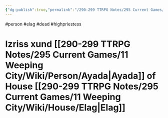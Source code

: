 ```yaml
---
{"dg-publish":true,"permalink":"/290-299 TTRPG Notes/295 Current Games/11 Weeping City/Wiki/Person/Izriss/"}
---
```



#person #elag #dead #highpriestess 

# Izriss xund [[290-299 TTRPG Notes/295 Current Games/11 Weeping City/Wiki/Person/Ayada\|Ayada]] of House [[290-299 TTRPG Notes/295 Current Games/11 Weeping City/Wiki/House/Elag\|Elag]]